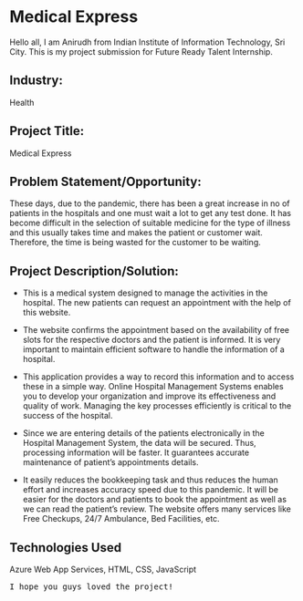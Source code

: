 # Medical Express
Hello all, I am Anirudh from Indian Institute of Information Technology, Sri City. 
This is my project submission for Future Ready Talent Internship.

## Industry:
Health

## Project Title:
Medical Express

## Problem Statement/Opportunity:

These days, due to the pandemic, there has been a great increase in no of patients in the hospitals and one must wait a lot to get any test done. It has become difficult in the selection of suitable medicine for the type of illness and this usually takes time and makes the patient or customer wait. Therefore, the time is being wasted for the customer to be waiting. 

## Project Description/Solution:
- This is a medical system designed to manage the activities in the hospital. The new patients can request an appointment with the help of this website. 

- The website confirms the appointment based on the availability of free slots for the respective doctors and the patient is informed. It is very important to maintain efficient software to handle the information of a hospital. 

- This application provides a way to record this information and to access these in a simple way. Online Hospital Management Systems enables you to develop your organization and improve its effectiveness and quality of work. Managing the key processes efficiently is critical to the success of the hospital.

- Since we are entering details of the patients electronically in the Hospital Management System, the data will be secured. Thus, processing information will be faster. It guarantees accurate maintenance of patient’s appointments details. 

- It easily reduces the bookkeeping task and thus reduces the human effort and increases accuracy speed due to this pandemic. It will be easier for the doctors and patients to book the appointment as well as we can read the patient’s review. The website offers many services like Free Checkups, 24/7 Ambulance, Bed Facilities, etc.

## Technologies Used

Azure Web App Services, HTML, CSS, JavaScript

<pre>I hope you guys loved the project!</pre>


